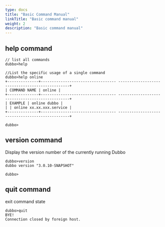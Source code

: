 ```yaml
---
type: docs
title: "Basic Command Manual"
linkTitle: "Basic command manual"
weight: 2
description: "Basic command manual"
---
```



## help command

```
// list all commands
dubbo>help

//List the specific usage of a single command
dubbo>help online
+--------------+---------------------------------- ------------------------------------------------+
| COMMAND NAME | online |
+--------------+---------------------------------- ------------------------------------------------+
| EXAMPLE | online dubbo |
| | online xx.xx.xxx.service |
+--------------+---------------------------------- ------------------------------------------------+

dubbo>
```

## version command

Display the version number of the currently running Dubbo

```
dubbo>version
dubbo version "3.0.10-SNAPSHOT"

dubbo>
```

## quit command

exit command state

```
dubbo>quit
BYE!
Connection closed by foreign host.

```